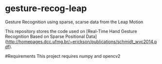 # gesture-recog-leap
Gesture Recognition using sparse, scarse data from the Leap Motion

This repository stores the code used on [Real-Time Hand Gesture Recognition Based on
Sparse Positional Data] (http://homepages.dcc.ufmg.br/~erickson/publications/schmidt_wvc2014.pdf).

#Requirements
This project requires numpy and opencv2

